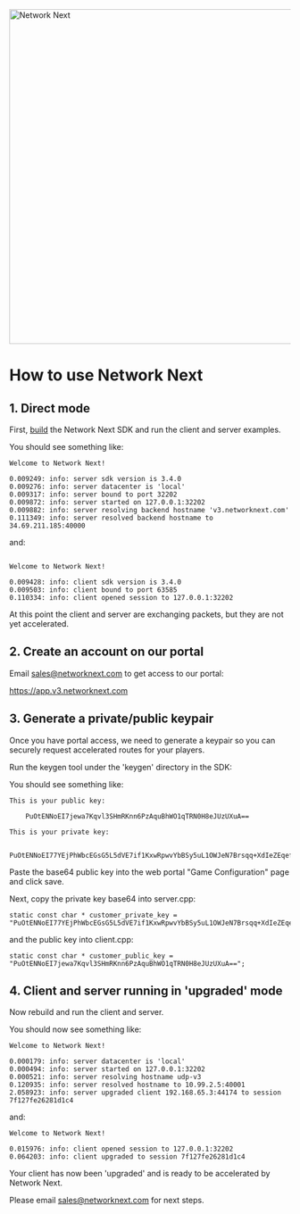 <img src="https://static.wixstatic.com/media/799fd4_0512b6edaeea4017a35613b4c0e9fc0b~mv2.jpg/v1/fill/w_1200,h_140,al_c,q_80,usm_0.66_1.00_0.01/networknext_logo_colour_black_RGB_tightc.jpg" alt="Network Next" width="600"/>

<br>

# How to use Network Next

## 1. Direct mode

First, [build](https://github.com/networknext/sdk/blob/master/BUILDING.md) the Network Next SDK and run the client and server examples.

You should see something like:
```
Welcome to Network Next!

0.009249: info: server sdk version is 3.4.0
0.009276: info: server datacenter is 'local'
0.009317: info: server bound to port 32202
0.009872: info: server started on 127.0.0.1:32202
0.009882: info: server resolving backend hostname 'v3.networknext.com'
0.111349: info: server resolved backend hostname to 34.69.211.185:40000
```

and:
```

Welcome to Network Next!

0.009428: info: client sdk version is 3.4.0
0.009503: info: client bound to port 63585
0.110334: info: client opened session to 127.0.0.1:32202
```

At this point the client and server are exchanging packets, but they are not yet accelerated.

## 2. Create an account on our portal

Email sales@networknext.com to get access to our portal:

https://app.v3.networknext.com

## 3. Generate a private/public keypair

Once you have portal access, we need to generate a keypair so you can securely request accelerated routes for your players.

Run the keygen tool under the 'keygen' directory in the SDK:

You should see something like:
```
This is your public key:

    PuOtENNoEI7jewa7Kqvl3SHmRKnn6PzAquBhWO1qTRN0H8eJUzUXuA==

This is your private key:

    PuOtENNoEI77YEjPhWbcEGsG5L5dVE7if1KxwRpwvYbBSy5uL1OWJeN7Brsqq+XdIeZEqefo/MCq4GFY7WpNE3Qfx4lTNRe4
```

Paste the base64 public key into the web portal "Game Configuration" page and click save.

Next, copy the private key base64 into server.cpp:
```
static const char * customer_private_key = "PuOtENNoEI77YEjPhWbcEGsG5L5dVE7if1KxwRpwvYbBSy5uL1OWJeN7Brsqq+XdIeZEqefo/MCq4GFY7WpNE3Qfx4lTNRe4";
```

and the public key into client.cpp:
```
static const char * customer_public_key = "PuOtENNoEI7jewa7Kqvl3SHmRKnn6PzAquBhWO1qTRN0H8eJUzUXuA==";
```

## 4. Client and server running in 'upgraded' mode

Now rebuild and run the client and server.

You should now see something like:
```
Welcome to Network Next!

0.000179: info: server datacenter is 'local'
0.000494: info: server started on 127.0.0.1:32202
0.000521: info: server resolving hostname udp-v3
0.120935: info: server resolved hostname to 10.99.2.5:40001
2.058923: info: server upgraded client 192.168.65.3:44174 to session 7f127fe26281d1c4
```
and:
```
Welcome to Network Next!

0.015976: info: client opened session to 127.0.0.1:32202
0.064203: info: client upgraded to session 7f127fe26281d1c4
```

Your client has now been 'upgraded' and is ready to be accelerated by Network Next.

Please email sales@networknext.com for next steps.

